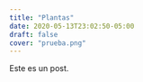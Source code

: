 ```yaml
---
title: "Plantas"
date: 2020-05-13T23:02:50-05:00
draft: false
cover: "prueba.png"
---
```


Este es un post.
